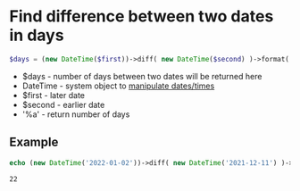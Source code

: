 # Find difference between two dates in days

```php
$days = (new DateTime($first))->diff( new DateTime($second) )->format('%a');
```

- $days - number of days between two dates will be returned here
- DateTime - system object to [manipulate dates/times](https://www.php.net/manual/class.datetime.php)
- $first - later date
- $second - earlier date
- '%a' - return number of days

## Example
```php
echo (new DateTime('2022-01-02'))->diff( new DateTime('2021-12-11') )->format('%a');
```
```bash
22
```
